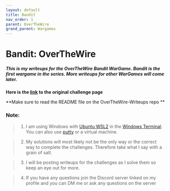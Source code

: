 ```yaml
---
layout: default
title: Bandit
nav_order: 1
parent: OverTheWire
grand_parent: Wargames
---
```


# Bandit: OverTheWire

##### This is my writeups for the OverTheWire Bandit WarGame. Bandit is the first wargame in the series. More writeups for other WarGames will come later.

**Here is the [link](https://overthewire.org/wargames/bandit/) to the original challenge page**

**Make sure to read the README file on the OverTheWire-Writeups repo **

### Note:
>1. I am using Windows with [Ubuntu WSL2](https://ubuntu.com/wsl) in the [Windows Terminal](https://www.microsoft.com/en-us/p/windows-terminal/9n0dx20hk701?activetab=pivot:overviewtab). You can also use [putty](https://putty.org/) or a virtual machine. 

>2. My solutions will most likely not be the only way or the correct way to complete the challenges. Therefore take what I say with a grain of salt. 

>3. I will be posting writeups for the challenges as I solve them so keep an eye out for more. 

>4. If you have any questions join the Discord server linked on my profile and you can DM me or ask any questions on the server

